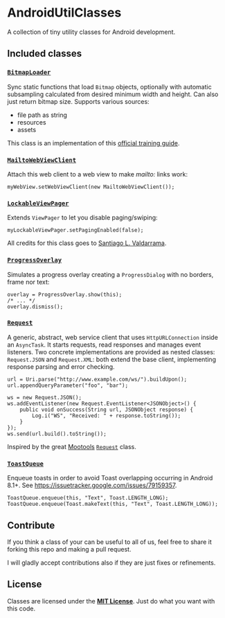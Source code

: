AndroidUtilClasses
==================

A collection of tiny utility classes for Android development.


Included classes
----------------


### [`BitmapLoader`](com/lorenzostanco/utils/BitmapLoader.java)

Sync static functions that load `Bitmap` objects, optionally with automatic subsampling
calculated from desired minimum width and height. Can also just return bitmap size.
Supports various sources:

 * file path as string
 * resources
 * assets

This class is an implementation of this [official training guide](http://developer.android.com/training/displaying-bitmaps/load-bitmap.html).


### [`MailtoWebViewClient`](com/lorenzostanco/utils/MailtoWebViewClient.java)

Attach this web client to a web view to make *mailto:* links work:

	myWebView.setWebViewClient(new MailtoWebViewClient());


### [`LockableViewPager`](com/lorenzostanco/utils/LockableViewPager.java)

Extends `ViewPager` to let you disable paging/swiping:

	myLockableViewPager.setPagingEnabled(false);

All credits for this class goes to [Santiago L. Valdarrama](https://blog.svpino.com/2011/08/29/disabling-pagingswiping-on-android).


### [`ProgressOverlay`](com/lorenzostanco/utils/ProgressOverlay.java)

Simulates a progress overlay creating a `ProgressDialog` with no borders, frame nor text:

	overlay = ProgressOverlay.show(this);
	/* ... */
	overlay.dismiss();


### [`Request`](com/lorenzostanco/utils/Request.java)

A generic, abstract, web service client that uses `HttpURLConnection` inside an `AsyncTask`. It starts requests, read responses and manages event listeners. Two concrete implementations are provided as nested classes: `Request.JSON` and `Request.XML`: both extend the base client, implementing response parsing and error checking.

	url = Uri.parse("http://www.example.com/ws/").buildUpon();
	url.appendQueryParameter("foo", "bar");

	ws = new Request.JSON();
	ws.addEventListener(new Request.EventListener<JSONObject>() {
		public void onSuccess(String url, JSONObject response) { 
			Log.i("WS", "Received: " + response.toString());
		}
	});
	ws.send(url.build().toString());

Inspired by the great [Mootools](http://mootools.net/) [`Request`](http://mootools.net/core/docs/1.5.1/Request/Request) class.


### [`ToastQueue`](com/lorenzostanco/utils/Request.java)

Enqueue toasts in order to avoid Toast overlapping occurring in Android 8.1+. See <https://issuetracker.google.com/issues/79159357>.

	ToastQueue.enqueue(this, "Text", Toast.LENGTH_LONG);
	ToastQueue.enqueue(Toast.makeText(this, "Text", Toast.LENGTH_LONG));


Contribute
----------

If you think a class of your can be useful to all of us, feel free to share it forking
this repo and making a pull request.

I will gladly accept contributions also if they are just fixes or refinements.


License
-------

Classes are licensed under the **[MIT License](LICENSE)**. Just do what you want with this code.

